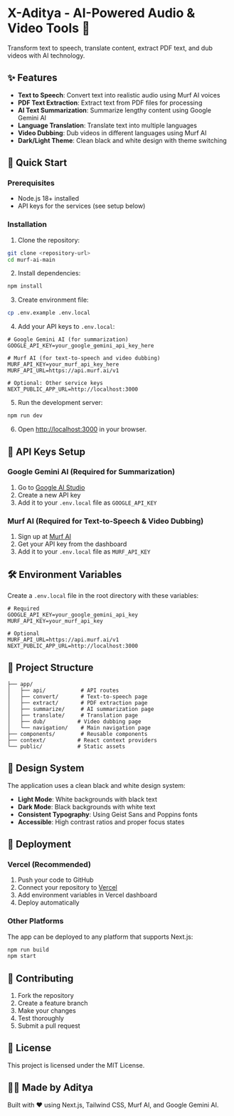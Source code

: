 # X-Aditya - AI-Powered Audio & Video Tools 🚀

Transform text to speech, translate content, extract PDF text, and dub videos with AI technology.

## ✨ Features

- **Text to Speech**: Convert text into realistic audio using Murf AI voices
- **PDF Text Extraction**: Extract text from PDF files for processing
- **AI Text Summarization**: Summarize lengthy content using Google Gemini AI
- **Language Translation**: Translate text into multiple languages
- **Video Dubbing**: Dub videos in different languages using Murf AI
- **Dark/Light Theme**: Clean black and white design with theme switching

## 🚀 Quick Start

### Prerequisites

- Node.js 18+ installed
- API keys for the services (see setup below)

### Installation

1. Clone the repository:
```bash
git clone <repository-url>
cd murf-ai-main
```

2. Install dependencies:
```bash
npm install
```

3. Create environment file:
```bash
cp .env.example .env.local
```

4. Add your API keys to `.env.local`:
```env
# Google Gemini AI (for summarization)
GOOGLE_API_KEY=your_google_gemini_api_key_here

# Murf AI (for text-to-speech and video dubbing)
MURF_API_KEY=your_murf_api_key_here
MURF_API_URL=https://api.murf.ai/v1

# Optional: Other service keys
NEXT_PUBLIC_APP_URL=http://localhost:3000
```

5. Run the development server:
```bash
npm run dev
```

6. Open [http://localhost:3000](http://localhost:3000) in your browser.

## 🔑 API Keys Setup

### Google Gemini AI (Required for Summarization)

1. Go to [Google AI Studio](https://makersuite.google.com/app/apikey)
2. Create a new API key
3. Add it to your `.env.local` file as `GOOGLE_API_KEY`

### Murf AI (Required for Text-to-Speech & Video Dubbing)

1. Sign up at [Murf AI](https://murf.ai/)
2. Get your API key from the dashboard
3. Add it to your `.env.local` file as `MURF_API_KEY`

## 🛠️ Environment Variables

Create a `.env.local` file in the root directory with these variables:

```env
# Required
GOOGLE_API_KEY=your_google_gemini_api_key
MURF_API_KEY=your_murf_api_key

# Optional
MURF_API_URL=https://api.murf.ai/v1
NEXT_PUBLIC_APP_URL=http://localhost:3000
```

## 📁 Project Structure

```
├── app/
│   ├── api/           # API routes
│   ├── convert/       # Text-to-speech page
│   ├── extract/       # PDF extraction page
│   ├── summarize/     # AI summarization page
│   ├── translate/     # Translation page
│   ├── dub/          # Video dubbing page
│   └── navigation/    # Main navigation page
├── components/        # Reusable components
├── context/          # React context providers
└── public/           # Static assets
```

## 🎨 Design System

The application uses a clean black and white design system:

- **Light Mode**: White backgrounds with black text
- **Dark Mode**: Black backgrounds with white text
- **Consistent Typography**: Using Geist Sans and Poppins fonts
- **Accessible**: High contrast ratios and proper focus states

## 🚀 Deployment

### Vercel (Recommended)

1. Push your code to GitHub
2. Connect your repository to [Vercel](https://vercel.com)
3. Add environment variables in Vercel dashboard
4. Deploy automatically

### Other Platforms

The app can be deployed to any platform that supports Next.js:

```bash
npm run build
npm start
```

## 🤝 Contributing

1. Fork the repository
2. Create a feature branch
3. Make your changes
4. Test thoroughly
5. Submit a pull request

## 📄 License

This project is licensed under the MIT License.

## 👨‍💻 Made by Aditya

Built with ❤️ using Next.js, Tailwind CSS, Murf AI, and Google Gemini AI.
